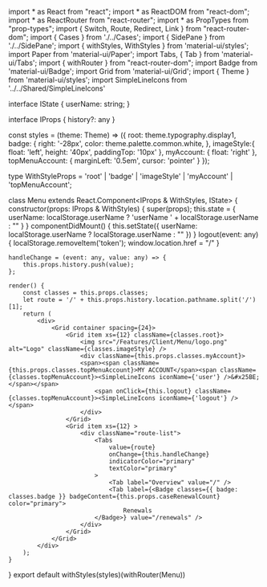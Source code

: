 import * as React from "react";
import * as ReactDOM from "react-dom";
import * as ReactRouter from "react-router";
import * as PropTypes from "prop-types";
import { Switch, Route, Redirect, Link  } from "react-router-dom";
import { Cases } from './../Cases';
import { SidePane } from './../SidePane';
import { withStyles, WithStyles } from 'material-ui/styles';
import Paper from 'material-ui/Paper';
import Tabs, { Tab } from 'material-ui/Tabs';
import { withRouter } from "react-router-dom";
import Badge from 'material-ui/Badge';
import Grid from 'material-ui/Grid';
import { Theme } from 'material-ui/styles';
import SimpleLineIcons from '../../Shared/SimpleLineIcons'

interface IState {
    userName: string;
}

interface IProps {
    history?: any
}

const styles = (theme: Theme) => ({
    root: theme.typography.display1,
    badge: {
        right: '-28px',
        color: theme.palette.common.white,
    },
    imageStyle:{
        float: 'left',
        height: '40px',
        paddingTop: '10px'
    },
    myAccount: {
        float: 'right'
    },
    topMenuAccount: {
        marginLeft: '0.5em',
        cursor: 'pointer'
    }
});

type WithStyleProps = 'root' | 'badge' | 'imageStyle' | 'myAccount' | 'topMenuAccount';

class Menu extends React.Component<IProps & WithStyles<WithStyleProps>, IState> {
    constructor(props: IProps & WithStyles<WithStyleProps>) {
        super(props);
        this.state = {
            userName: localStorage.userName ? 'userName ' + localStorage.userName : ""
        }
    }
    componentDidMount() {
        this.setState({ userName: localStorage.userName ? localStorage.userName : "" })
    }
    logout(event: any) {
        localStorage.removeItem('token');
        window.location.href = "/"
    }

    handleChange = (event: any, value: any) => {
        this.props.history.push(value);
    };

    render() {
        const classes = this.props.classes;
        let route = '/' + this.props.history.location.pathname.split('/')[1];
        return (
            <div>
                <Grid container spacing={24}>
                    <Grid item xs={12} className={classes.root}>
                        <img src="/Features/Client/Menu/logo.png" alt="Logo" className={classes.imageStyle} />
                        <div className={this.props.classes.myAccount}>
                        <span><span className={this.props.classes.topMenuAccount}>MY ACCOUNT</span><span className={classes.topMenuAccount}><SimpleLineIcons iconName={'user'} />&#x25BE;</span></span>
                            <span onClick={this.logout} className={classes.topMenuAccount}><SimpleLineIcons iconName={'logout'} /></span>
                        </div>
                    </Grid>
                    <Grid item xs={12} >
                        <div className="route-list">
                            <Tabs
                                value={route}
                                onChange={this.handleChange}
                                indicatorColor="primary"
                                textColor="primary"
                            >
                                <Tab label="Overview" value="/" />
                                <Tab label={<Badge classes={{ badge: classes.badge }} badgeContent={this.props.caseRenewalCount} color="primary">
                                    Renewals
                            </Badge>} value="/renewals" />
                        </div>
                    </Grid>
                </Grid>
            </div>
        );
    }
}
export default withStyles(styles)(withRouter(Menu))
